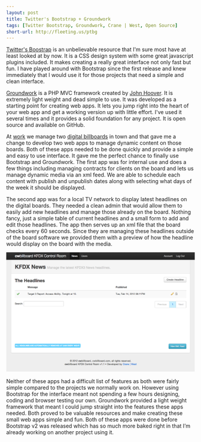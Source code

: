 ```yaml
---
layout: post
title: Twitter's Bootstrap + Groundwork
tags: [Twitter Bootstrap, Groundwork, Crane | West, Open Source]
short-url: http://fleeting.us/ptbg
---
```

[Twitter's Boostrap](http://twitter.github.com/bootstrap/ "Bootstrap, from Twitter") is an unbelievable resource that I'm sure most have at least looked at by now. It is a CSS design system with some great javascript plugins included. It makes creating a really great interface not only fast but fun. I have played around with Bootstrap since the first release and knew immediately that I would use it for those projects that need a simple and clean interface.

[Groundwork](https://github.com/defvayne23/Groundwork "Groundwork PHP MVC Framework") is a PHP MVC framework created by [John Hoover](http://defvayne23.com "John Hoover"). It is extremely light weight and dead simple to use. It was developed as a starting point for creating web apps. It lets you jump right into the heart of your web app and get a working version up with little effort. I've used it several times and it provides a solid foundation for any project. It is open source and available on GitHub.

At [work](http://crane-west.com "Crane | West Advertising Agency") we manage two [digital billboards](http://cwbillboard.com "cwbillboard") in town and that gave me a change to develop two web apps to manage dynamic content on those boards. Both of these apps needed to be done quickly and provide a simple and easy to use interface. It gave me the perfect chance to finally use Bootstrap and Groundwork. The first app was for internal use and does a few things including managing contracts for clients on the board and lets us manage dynamic media via an xml feed. We are able to schedule each content with publish and unpublish dates along with selecting what days of the week it should be displayed.

The second app was for a local TV network to display latest headlines on the digital boards. They needed a clean admin that would allow them to easily add new headlines and manage those already on the board. Nothing fancy, just a simple table of current headlines and a small form to add and edit those headlines. The app then serves up an xml file that the board checks every 60 seconds. Since they are managing these headlines outside of the board software we provided them with a preview of how the headline would display on the board with the media.

[![KFDX Control Room](/images/post-bootstrap-web-apps-fast-01.png)](/images/post-bootstrap-web-apps-fast-01.png "KFDX Control Room")

Neither of these apps had a difficult list of features as both were fairly simple compared to the projects we normally work on. However using Bootstrap for the interface meant not spending a few hours designing, coding and browser testing our own. Groundwork provided a light weight framework that meant I could jump straight into the features these apps needed. Both proved to be valuable resources and make creating these small web apps simple and fun. Both of these apps were done before Bootstrap v2 was released which has so much more baked right in that I’m already working on another project using it.
